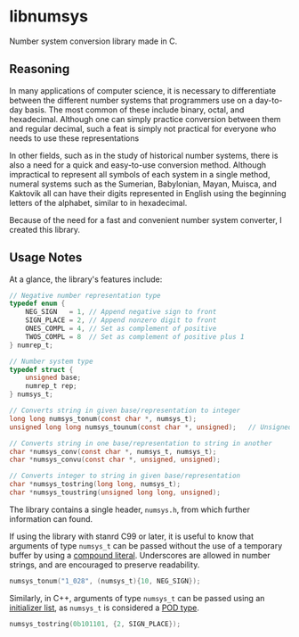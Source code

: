 # libnumsys
Number system conversion library made in C.

## Reasoning
In many applications of computer science, it is necessary to differentiate between the different number systems that programmers use on a day-to-day basis. The most common of these include binary, octal, and hexadecimal. Although one can simply practice conversion between them and regular decimal, such a feat is simply not practical for everyone who needs to use these representations

In other fields, such as in the study of historical number systems, there is also a need for a quick and easy-to-use conversion method. Although impractical to represent all symbols of each system in a single method, numeral systems such as the Sumerian, Babylonian, Mayan, Muisca, and Kaktovik all can have their digits represented in English using the beginning letters of the alphabet, similar to in hexadecimal.

Because of the need for a fast and convenient number system converter, I created this library.

## Usage Notes
At a glance, the library's features include:
```C
// Negative number representation type
typedef enum {
    NEG_SIGN   = 1, // Append negative sign to front
    SIGN_PLACE = 2, // Append nonzero digit to front
    ONES_COMPL = 4, // Set as complement of positive
    TWOS_COMPL = 8  // Set as complement of positive plus 1
} numrep_t;

// Number system type
typedef struct {
    unsigned base;
    numrep_t rep;
} numsys_t;

// Converts string in given base/representation to integer
long long numsys_tonum(const char *, numsys_t);
unsigned long long numsys_tounum(const char *, unsigned);   // Unsigned ver.

// Converts string in one base/representation to string in another
char *numsys_conv(const char *, numsys_t, numsys_t);
char *numsys_convu(const char *, unsigned, unsigned);

// Converts integer to string in given base/representation
char *numsys_tostring(long long, numsys_t);
char *numsys_toustring(unsigned long long, unsigned);
```
The library contains a single header, `numsys.h`, from which further information can found.

If using the library with stanrd C99 or later, it is useful to know that arguments of type `numsys_t` can be passed without the use of a temporary buffer by using a [compound literal](https://en.cppreference.com/w/c/language/compound_literal). Underscores are allowed in number strings, and are encouraged to preserve readability.
```C
numsys_tonum("1_028", (numsys_t){10, NEG_SIGN});
```
Similarly, in C++, arguments of type `numsys_t` can be passed using an [initializer list](https://en.cppreference.com/w/cpp/utility/initializer_list), as `numsys_t` is considered a [POD type](https://stackoverflow.com/questions/146452/what-are-pod-types-in-c).
```C++
numsys_tostring(0b101101, {2, SIGN_PLACE});
```
